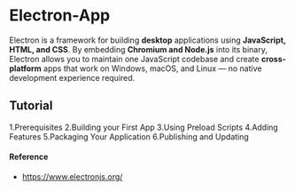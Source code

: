 # Electron-App

Electron is a framework for building **desktop** applications using **JavaScript, HTML, and CSS**. By embedding **Chromium and Node.js** into its binary, Electron allows you to maintain one JavaScript codebase and create **cross-platform** apps that work on Windows, macOS, and Linux — no native development experience required.

## Tutorial

1.Prerequisites
2.Building your First App
3.Using Preload Scripts
4.Adding Features
5.Packaging Your Application
6.Publishing and Updating

#### Reference

- https://www.electronjs.org/
